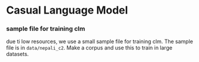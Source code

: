 # Casual Language Model

### sample file for training clm
due ti low resources, we use a small sample file for training clm. The sample file is in `data/nepali_c2`. 
Make a corpus and use this to train in large datasets.